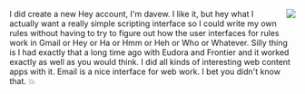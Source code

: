 <img src="http://scripting.com/images/2020/06/18/orangeCrush.png" border="0" align="right">I did create a new Hey account, I'm davew. I like it, but hey what I actually want a really simple scripting interface so I could write my own rules without having to try to figure out how the user interfaces for rules work in Gmail or Hey or Ha or Hmm or Heh or Who or Whatever. Silly thing is I had exactly that a long time ago with Eudora and Frontier and it worked exactly as well as you would think. I did all kinds of interesting web content apps with it. Email is a nice interface for web work. I bet you didn't know that. :boom:
